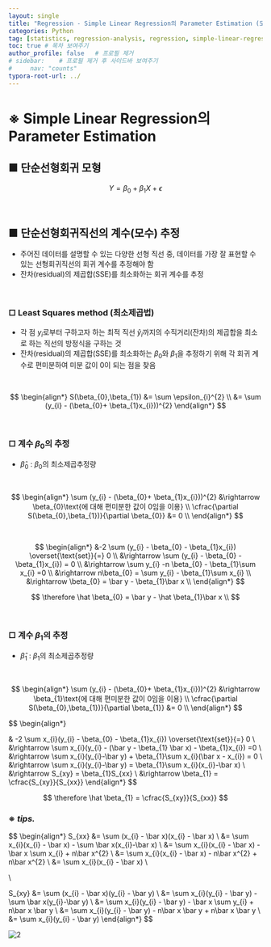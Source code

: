 ```yaml
---
layout: single
title: "Regression - Simple Linear Regression의 Parameter Estimation (모수 추정)"
categories: Python
tag: [statistics, regression-analysis, regression, simple-linear-regression, linear-regression]
toc: true # 목차 보여주기
author_profile: false   # 프로필 제거
# sidebar:    # 프로필 제거 후 사이드바 보여주기
#     nav: "counts"
typora-root-url: ../
---
```


# ※ Simple Linear Regression의 Parameter Estimation

## ■ 단순선형회귀 모형

$$Y = \beta_{0}+\beta_{1}X+\epsilon$$

<br>

## ■ 단순선형회귀직선의 계수(모수) 추정
- 주어진 데이터를 설명할 수 있는 다양한 선형 직선 중, 데이터를 가장 잘 표현할 수 있는 선형회귀직선의 회귀 계수를 추정해야 함
- 잔차(residual)의 제곱합(SSE)를 최소화하는 회귀 계수를 추정

<br>

### □ Least Squares method (최소제곱법)
- 각 점 $y_{i}$로부터 구하고자 하는 최적 직선 $\hat y_{i}$까지의 수직거리(잔차)의 제곱합을 최소로 하는 직선의 방정식을 구하는 것
- 잔차(residual)의 제곱합(SSE)를 최소화하는 $\beta_{0}$와 $\beta_{1}$을 추정하기 위해 각 회귀 계수로 편미분하여 미분 값이 0이 되는 점을 찾음

<br>

$$
\begin{align*}
S(\beta_{0},\beta_{1}) &= \sum \epsilon_{i}^{2} \\
&= \sum (y_{i} - (\beta_{0}+ \beta_{1}x_{i}))^{2}
\end{align*}
$$


<br>

### □ 계수 $\beta_{0}$의 추정
- $\hat \beta_{0}$ : $\beta_{0}$의 최소제곱추정량


<br>

$$
\begin{align*}
\sum (y_{i} - (\beta_{0}+ \beta_{1}x_{i}))^{2} &\rightarrow \beta_{0}\text{에 대해 편미분한 값이 0임을 이용} \\
\cfrac{\partial S(\beta_{0},\beta_{1})}{\partial \beta_{0}} &= 0 \\
\end{align*}
$$

<br>

$$
\begin{align*}
&-2 \sum (y_{i} - \beta_{0} - \beta_{1}x_{i}) \overset{\text{set}}{=} 0 \\
&\rightarrow \sum (y_{i} - \beta_{0} - \beta_{1}x_{i}) = 0 \\
&\rightarrow \sum y_{i} -n \beta_{0} - \beta_{1}\sum x_{i} =0 \\
&\rightarrow n\beta_{0} = \sum y_{i} - \beta_{1}\sum x_{i} \\
&\rightarrow \beta_{0} = \bar y - \beta_{1}\bar x \\
\end{align*}
$$

$$
\therefore \hat \beta_{0} = \bar y - \hat \beta_{1}\bar x \\
$$

<br>

### □ 계수 $\beta_{1}$의 추정
- $\hat \beta_{1}$ : $\beta_{1}$의 최소제곱추정량


<br>

$$
\begin{align*}
\sum (y_{i} - (\beta_{0}+ \beta_{1}x_{i}))^{2} &\rightarrow \beta_{1}\text{에 대해 편미분한 값이 0임을 이용} \\
\cfrac{\partial S(\beta_{0},\beta_{1})}{\partial \beta_{1}} &= 0 \\
\end{align*}
$$

$$
\begin{align*}

& -2 \sum x_{i}(y_{i} - \beta_{0} - \beta_{1}x_{i}) \overset{\text{set}}{=} 0 \\
&\rightarrow \sum x_{i}(y_{i} - (\bar y - \beta_{1} \bar x) - \beta_{1}x_{i}) =0 \\
&\rightarrow \sum x_{i}(y_{i}-\bar y) + \beta_{1}\sum x_{i}(\bar x - x_{i}) = 0 \\
&\rightarrow \sum x_{i}(y_{i}-\bar y) = \beta_{1}\sum x_{i}(x_{i}-\bar x) \\
&\rightarrow S_{xy} = \beta_{1}S_{xx} \\
&\rightarrow \beta_{1} = \cfrac{S_{xy}}{S_{xx}}
\end{align*}
$$

$$
\therefore \hat \beta_{1} = \cfrac{S_{xy}}{S_{xx}}
$$

### ※ ***tips.***

$$
\begin{align*}
S_{xx} &= \sum (x_{i} - \bar x)(x_{i} - \bar x) \\
&= \sum x_{i}(x_{i} - \bar x) - \sum \bar x(x_{i}-\bar x) \\
&= \sum x_{i}(x_{i} - \bar x) - \bar x \sum x_{i} + n\bar x^{2} \\
&= \sum x_{i}(x_{i} - \bar x) - n\bar x^{2} + n\bar x^{2} \\
&= \sum x_{i}(x_{i} - \bar x) \\

\\

S_{xy} &= \sum (x_{i} - \bar x)(y_{i} - \bar y) \\
&= \sum x_{i}(y_{i} - \bar y) - \sum \bar x(y_{i}-\bar y) \\
&= \sum x_{i}(y_{i} - \bar y) - \bar x \sum y_{i} + n\bar x \bar y \\
&= \sum x_{i}(y_{i} - \bar y) - n\bar x \bar y + n\bar x \bar y \\
&= \sum x_{i}(y_{i} - \bar y)
\end{align*}
$$

![2]({{site.url}}/images/statistics/2024-03-31-statistics-simpleRegression/2.jpg)